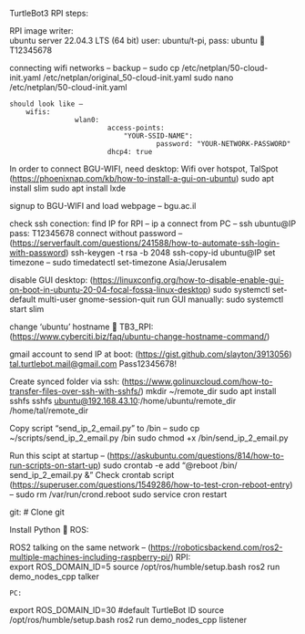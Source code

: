 TurtleBot3 RPI steps:

RPI image writer:	
ubuntu server 22.04.3 LTS (64 bit)
user: ubuntu/t-pi, pass: ubuntu  T12345678

connecting wifi networks –
	backup –
		sudo cp /etc/netplan/50-cloud-init.yaml /etc/netplan/original_50-cloud-init.yaml
	sudo nano /etc/netplan/50-cloud-init.yaml

	should look like –
		wifis:
        			wlan0:
            				access-points:
                				"YOUR-SSID-NAME":
                    					password: "YOUR-NETWORK-PASSWORD"
            				dhcp4: true

In order to connect BGU-WIFI, need desktop:
	Wifi over hotspot, TalSpot
	(https://phoenixnap.com/kb/how-to-install-a-gui-on-ubuntu)
	sudo apt install slim
	sudo apt install lxde

signup to BGU-WIFI and load webpage – bgu.ac.il

check ssh conection:
	find IP for RPI –
		ip a
	connect from PC –
		ssh ubuntu@IP
		pass: T12345678
	connect without password – (https://serverfault.com/questions/241588/how-to-automate-ssh-login-with-password)
		ssh-keygen -t rsa -b 2048
		ssh-copy-id ubuntu@IP
	set timezone –
		sudo timedatectl set-timezone Asia/Jerusalem
			
disable GUI desktop: (https://linuxconfig.org/how-to-disable-enable-gui-on-boot-in-ubuntu-20-04-focal-fossa-linux-desktop)
sudo systemctl set-default multi-user
gnome-session-quit
run GUI manually:
	sudo systemctl start slim

change ‘ubuntu’ hostname  TB3_RPI:	(https://www.cyberciti.biz/faq/ubuntu-change-hostname-command/)

gmail account to send IP at boot:	(https://gist.github.com/slayton/3913056)
	tal.turtlebot.mail@gmail.com
	Pass12345678!

Create synced folder via ssh:	(https://www.golinuxcloud.com/how-to-transfer-files-over-ssh-with-sshfs/)
	mkdir ~/remote_dir
sudo apt install sshfs
	sshfs ubuntu@192.168.43.10:/home/ubuntu/remote_dir /home/tal/remote_dir



Copy script “send_ip_2_email.py” to /bin –
	sudo cp ~/scripts/send_ip_2_email.py /bin
	sudo chmod +x /bin/send_ip_2_email.py

Run this scipt at startup – (https://askubuntu.com/questions/814/how-to-run-scripts-on-start-up)
	sudo crontab -e
	add “@reboot /bin/ send_ip_2_email.py &”
	Check crontab script (https://superuser.com/questions/1549286/how-to-test-cron-reboot-entry) –
		sudo rm /var/run/crond.reboot 
sudo service cron restart
	
git:
	# Clone git 

Install Python  ROS:
	

ROS2 talking on the same network – (https://roboticsbackend.com/ros2-multiple-machines-including-raspberry-pi/)
	RPI:	
export ROS_DOMAIN_ID=5
source /opt/ros/humble/setup.bash
ros2 run demo_nodes_cpp talker

	PC:	
export ROS_DOMAIN_ID=30 #default TurtleBot ID
source /opt/ros/humble/setup.bash
ros2 run demo_nodes_cpp listener
